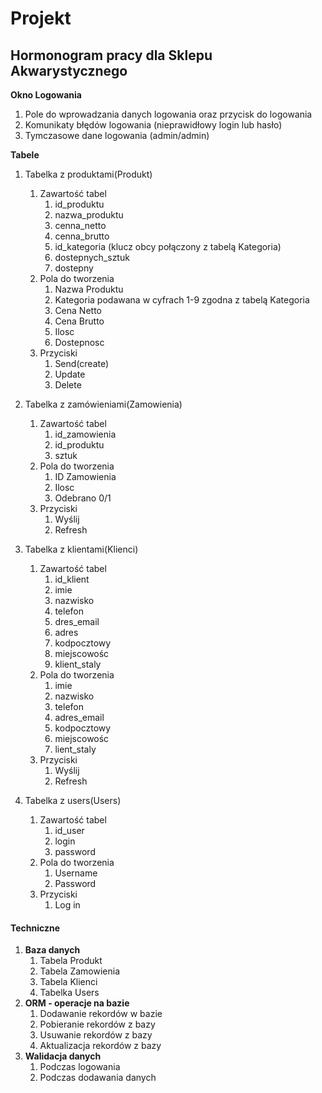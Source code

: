 # Projekt

## **Hormonogram pracy dla Sklepu Akwarystycznego**

**Okno Logowania**
   1. Pole do wprowadzania danych logowania oraz przycisk do logowania
   2. Komunikaty błędów logowania (nieprawidłowy login lub hasło)
   3. Tymczasowe dane logowania (admin/admin)

**Tabele**
  1. Tabelka z produktami(Produkt)
      1. Zawartość tabel
          1. id_produktu
          2. nazwa_produktu
          3. cenna_netto
          4. cenna_brutto
          5. id_kategoria (klucz obcy połączony z tabelą Kategoria)
          6. dostepnych_sztuk
          7. dostepny
      2. Pola do tworzenia
          1. Nazwa Produktu
          2. Kategoria podawana w cyfrach 1-9 zgodna z tabelą Kategoria
          3. Cena Netto
          4. Cena Brutto
          5. Ilosc
          6. Dostepnosc
      3. Przyciski
          1. Send(create)
          2. Update
          3. Delete       

  2. Tabelka z zamówieniami(Zamowienia)
      1. Zawartość tabel
          1. id_zamowienia
          2. id_produktu
          3. sztuk
      2. Pola do tworzenia
          1. ID Zamowienia
          2. Ilosc
          3. Odebrano 0/1
      3. Przyciski
          1. Wyślij
          2. Refresh 

  3. Tabelka z klientami(Klienci)
      1. Zawartość tabel
          1. id_klient
          2. imie
          3. nazwisko
          4. telefon
          5. dres_email
          6. adres
          7. kodpocztowy
          8. miejscowośc
          9. klient_staly
      2. Pola do tworzenia
          1. imie
          2. nazwisko
          3. telefon   
          4. adres_email
          5. kodpocztowy
          6. miejscowośc
          7. lient_staly
      3. Przyciski
          1. Wyślij
          2. Refresh

  4. Tabelka z users(Users)
      1. Zawartość tabel
          1. id_user
          2. login
          3. password
      2. Pola do tworzenia
          1. Username
          2. Password
      3. Przyciski
          1. Log in

#### Techniczne

1. **Baza danych**
    1. Tabela Produkt
    2. Tabela Zamowienia
    3. Tabela Klienci
    4. Tabelka Users
2. **ORM - operacje na bazie**
    1. Dodawanie rekordów w bazie
    2. Pobieranie rekordów z bazy
    3. Usuwanie rekordów z bazy
    4. Aktualizacja rekordów z bazy
3. **Walidacja danych**
    1. Podczas logowania
    2. Podczas dodawania danych
